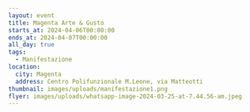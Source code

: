 ```yaml
---
layout: event
title: Magenta Arte & Gusto
starts_at: 2024-04-06T00:00:00
ends_at: 2024-04-07T00:00:00
all_day: true
tags:
  - Manifestazione
location:
  city: Magenta
  address: Centro Polifunzionale M.Leone, via Matteotti
thumbnail: images/uploads/manifestazione1.png
flyer: images/uploads/whatsapp-image-2024-03-25-at-7.44.56-am.jpeg
---
```

